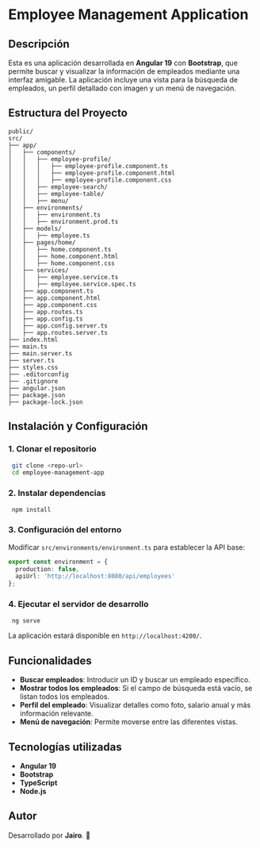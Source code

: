 # Employee Management Application

## Descripción
Esta es una aplicación desarrollada en **Angular 19** con **Bootstrap**, que permite buscar y visualizar la información de empleados mediante una interfaz amigable. La aplicación incluye una vista para la búsqueda de empleados, un perfil detallado con imagen y un menú de navegación.

## Estructura del Proyecto

```
public/
src/
├── app/
│   ├── components/
│   │   ├── employee-profile/
│   │   │   ├── employee-profile.component.ts
│   │   │   ├── employee-profile.component.html
│   │   │   ├── employee-profile.component.css
│   │   ├── employee-search/
│   │   ├── employee-table/
│   │   ├── menu/
│   ├── environments/
│   │   ├── environment.ts
│   │   ├── environment.prod.ts
│   ├── models/
│   │   ├── employee.ts
│   ├── pages/home/
│   │   ├── home.component.ts
│   │   ├── home.component.html
│   │   ├── home.component.css
│   ├── services/
│   │   ├── employee.service.ts
│   │   ├── employee.service.spec.ts
│   ├── app.component.ts
│   ├── app.component.html
│   ├── app.component.css
│   ├── app.routes.ts
│   ├── app.config.ts
│   ├── app.config.server.ts
│   ├── app.routes.server.ts
├── index.html
├── main.ts
├── main.server.ts
├── server.ts
├── styles.css
├── .editorconfig
├── .gitignore
├── angular.json
├── package.json
├── package-lock.json
```

## Instalación y Configuración

### 1. Clonar el repositorio
```sh
 git clone <repo-url>
 cd employee-management-app
```

### 2. Instalar dependencias
```sh
 npm install
```

### 3. Configuración del entorno
Modificar `src/environments/environment.ts` para establecer la API base:
```ts
export const environment = {
  production: false,
  apiUrl: 'http://localhost:8080/api/employees'
};
```

### 4. Ejecutar el servidor de desarrollo
```sh
 ng serve
```
La aplicación estará disponible en `http://localhost:4200/`.

## Funcionalidades
- **Buscar empleados**: Introducir un ID y buscar un empleado específico.
- **Mostrar todos los empleados**: Si el campo de búsqueda está vacío, se listan todos los empleados.
- **Perfil del empleado**: Visualizar detalles como foto, salario anual y más información relevante.
- **Menú de navegación**: Permite moverse entre las diferentes vistas.

## Tecnologías utilizadas
- **Angular 19**
- **Bootstrap**
- **TypeScript**
- **Node.js**

## Autor
Desarrollado por **Jairo**. 🚀
